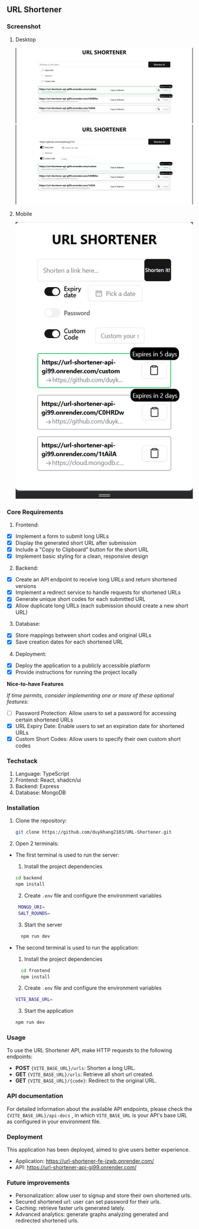 ## URL Shortener

### Screenshot

1. Desktop

   ![Desktop](frontend/public/default.png "Default")
   ![Desktop](frontend/public/default-toggle.png "Default")

2. Mobile

   ![Desktop](frontend/public/mobile.png "Default")

### Core Requirements

1. Frontend:

- [x] Implement a form to submit long URLs
- [x] Display the generated short URL after submission
- [x] Include a "Copy to Clipboard" button for the short URL
- [x] Implement basic styling for a clean, responsive design

2. Backend:

- [x] Create an API endpoint to receive long URLs and return shortened versions
- [x] Implement a redirect service to handle requests for shortened URLs
- [x] Generate unique short codes for each submitted URL
- [x] Allow duplicate long URLs (each submission should create a new short URL)

3. Database:

- [x] Store mappings between short codes and original URLs
- [x] Save creation dates for each shortened URL

4. Deployment:

- [x] Deploy the application to a publicly accessible platform
- [x] Provide instructions for running the project locally

**Nice-to-have Features**

_If time permits, consider implementing one or more of these optional features_:

- [ ] Password Protection: Allow users to set a password for accessing certain shortened URLs
- [x] URL Expiry Date: Enable users to set an expiration date for shortened URLs
- [x] Custom Short Codes: Allow users to specify their own custom short codes

### Techstack

1. Language: TypeScript
2. Frontend: React, shadcn/ui
3. Backend: Express
4. Database: MongoDB

### Installation

1. Clone the repository:

   ```sh
   git clone https://github.com/duykhang2103/URL-Shortener.git
   ```

2. Open 2 terminals:

- The first terminal is used to run the server:

  1.  Install the project dependencies

  ```sh
  cd backend
  npm install
  ```

  2.  Create `.env` file and configure the environment variables

  ```sh
   MONGO_URI=
   SALT_ROUNDS=
  ```

  3.  Start the server

  ```sh
    npm run dev
  ```

- The second terminal is used to run the application:

  1.  Install the project dependencies

  ```sh
    cd frontend
    npm install
  ```

  2.  Create `.env` file and configure the environment variables

  ```sh
  VITE_BASE_URL=
  ```

  3.  Start the application

  ```sh
  npm run dev
  ```

### Usage

To use the URL Shortener API, make HTTP requests to the following endpoints:

- **POST** `{VITE_BASE_URL}/urls`: Shorten a long URL.
- **GET** `{VITE_BASE_URL}/urls`: Retrieve all short url created.
- **GET** `{VITE_BASE_URL}/{code}`: Redirect to the original URL.

### API documentation

For detailed information about the available API endpoints, please check the `{VITE_BASE_URL}/api-docs` , in which `VITE_BASE_URL` is your API's base URL as configured in your environment file.

### Deployment

This application has been deployed, aimed to give users better experience.

- Application: https://url-shortener-fe-jzwb.onrender.com/
- API: https://url-shortener-api-gi99.onrender.com/

### Future improvements

- Personalization: allow user to signup and store their own shortened urls.
- Secured shortened url: user can set password for their urls.
- Caching: retrieve faster urls generated lately.
- Advanced analytics: generate graphs analyzing generated and redirected shortened urls.
